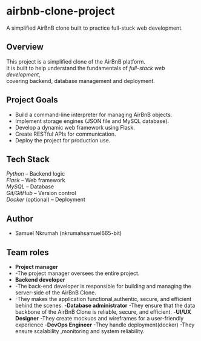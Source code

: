 # airbnb-clone-project
A  simplified AirBnB clone built to practice full-stuck web development.
## Overview
This project is a simplified clone of the AirBnB platform.  
It is built to help understand the fundamentals of *full-stack web development*,  
covering backend, database management and deployment.

## Project Goals
- Build a command-line interpreter for managing AirBnB objects.  
- Implement storage engines (JSON file and MySQL database).  
- Develop a dynamic web framework using Flask.  
- Create RESTful APIs for communication.  
- Deploy the project for production use.

## Tech Stack
 *Python* – Backend logic  
 *Flask* – Web framework  
 *MySQL* – Database   
 *Git/GitHub* – Version control  
*Docker* (optional) – Deployment

## Author
- Samuel Nkrumah (nkrumahsamuel665-bit)

## Team roles
- **Project manager**
-  -The project manager oversees the entire project.
- **Backend developer**
- -The back-end developer is responsible for building and managing the server-side of the AirBnB Clone.
- -They makes the application functional,authentic, secure, and efficient behind the scenes.
-**Database administrator**
  -They ensure that the data backbone of the AirBnB Clone is reliable, secure, and efficient.
-**UI/UX Designer**
  -They create mockuos and wireframes for a user-friendly experience
-**DevOps Engineer**
  -They handle deployment(docker) -They ensure scalability ,monitoring and system reliability.

